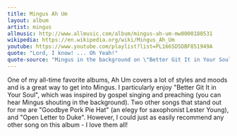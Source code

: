 ```yaml
---
title: Mingus Ah Um
layout: album
artist: mingus
allmusic: http://www.allmusic.com/album/mingus-ah-um-mw0000188531
wikipedia: https://en.wikipedia.org/wiki/Mingus_Ah_Um
youtube: https://www.youtube.com/playlist?list=PL1665D5DBF851949A
quote: "Lord, I know! ... Oh Yeah!"
quote-source: "Mingus in the background on \"Better Git It in Your Soul\""
---
```


One of my all-time favorite albums, Ah Um covers a lot of styles and moods and is a great way to get into Mingus. I particularly enjoy "Better Git It in Your Soul", which was inspired by gospel singing and preaching (you can hear Mingus shouting in the background). Two other songs that stand out for me are "Goodbye Pork Pie Hat" (an elegy for saxophonist Lester Young), and "Open Letter to Duke". However, I could just as easily recommend any other song on this album - I love them all!

